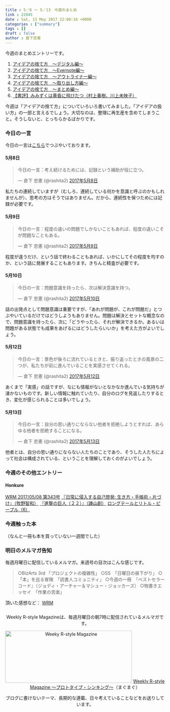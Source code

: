 ```yaml
---
title : 5／8 〜 5／13　今週のまとめ
link : 22045
date : Sat, 13 May 2017 22:00:16 +0000
categories : ["summary"]
tags : []
draft : false
author : 倉下忠憲
---
```


今週のまとめエントリーです。
 
<ol>
<li><a href="https://rashita.net/blog/?p=21987">アイデアの捨て方　〜デジタル編〜</a></li>
<li><a href="https://rashita.net/blog/?p=21992">アイデアの捨て方　〜Evernote編〜</a></li>
<li><a href="https://rashita.net/blog/?p=22002">アイデアの捨て方　〜アウトライナー編〜</a></li>
<li><a href="https://rashita.net/blog/?p=22026">アイデアの捨て方　〜取り出し方編〜</a></li>
<li><a href="https://rashita.net/blog/?p=22035">アイデアの捨て方　〜まとめ編〜</a></li>
<li><a href="https://rashita.net/blog/?p=22039">【書評】みみずくは黄昏に飛びたつ（村上春樹、川上未映子）</a></li>
</ol>

今週は「アイデアの捨て方」についていろいろ書いてみました。「アイデアの扱い方」の一部と言えるでしょう。大切なのは、整理に再生産を含めてしまうこと。そうしないと、とっちらかるばかりです。

<h3>今日の一言</h3>

今日の一言は<a href="http://twitter.com/rashita2 ">こちら</a>でつぶやいております。

<h4>5月8日</h4>

<blockquote class="twitter-tweet" data-lang="ja"><p lang="ja" dir="ltr">今日の一言：考え続けるためには、記録という補助が役に立つ。</p>&mdash; 倉下 忠憲 (@rashita2) <a href="https://twitter.com/rashita2/status/861524388448829442">2017年5月8日</a></blockquote>
<script async src="//platform.twitter.com/widgets.js" charset="utf-8"></script>

私たちの連続していますが（むしろ、連続している何かを意識と呼ぶのかもしれませんが）、思考の方はそうではありません。だから、連続性を保つためには記録が必要です。

<h4>5月9日</h4>

<blockquote class="twitter-tweet" data-lang="ja"><p lang="ja" dir="ltr">今日の一言：程度の違いの問題でしかないこともあれば、程度の違いこそが問題なこともある。</p>&mdash; 倉下 忠憲 (@rashita2) <a href="https://twitter.com/rashita2/status/861856432626348033">2017年5月9日</a></blockquote>
<script async src="//platform.twitter.com/widgets.js" charset="utf-8"></script>

程度が違うだけ、という話で終わることもあれば、いかにしてその程度を均すのか、という話に発展することもあります。きちんと精査が必要です。

<h4>5月10日</h4>

<blockquote class="twitter-tweet" data-lang="ja"><p lang="ja" dir="ltr">今日の一言：問題意識を持ったら、次は解決意識を持つ。</p>&mdash; 倉下 忠憲 (@rashita2) <a href="https://twitter.com/rashita2/status/862145916274319361">2017年5月10日</a></blockquote>
<script async src="//platform.twitter.com/widgets.js" charset="utf-8"></script>

話の出発点として問題意識は重要ですが、「あれが問題が、これが問題だ」とつぶやいているだけではどうしようもありません。問題は解決とセットな概念なので、問題意識を持ったら、次に「どうやったら、それが解決できるか。あるいは問題がある状態でも成果をあげるにはどうしたらいいか」を考えた方がよいでしょう。

<h4>5月12日</h4>

<blockquote class="twitter-tweet" data-lang="ja"><p lang="ja" dir="ltr">今日の一言：景色が後ろに流れているときと、振り返ったときの風景の二つが、私たちが前に進んでいることを実感させてくれる。</p>&mdash; 倉下 忠憲 (@rashita2) <a href="https://twitter.com/rashita2/status/862969921583538176">2017年5月12日</a></blockquote>
<script async src="//platform.twitter.com/widgets.js" charset="utf-8"></script>

あくまで「実感」の話ですが、なにも情報がないとなかなか進んでいる気持ちが湧かないものです。新しい情報に触れていたり、自分のログを見返したりするとき、変化が感じられることは多いでしょう。

<h4>5月13日</h4>


<blockquote class="twitter-tweet" data-lang="ja"><p lang="ja" dir="ltr">今日の一言：自分の思い通りにならない他者を拒絶しようとすれば、あらゆる他者を拒絶することになる。</p>&mdash; 倉下 忠憲 (@rashita2) <a href="https://twitter.com/rashita2/status/863256182940618754">2017年5月13日</a></blockquote>
<script async src="//platform.twitter.com/widgets.js" charset="utf-8"></script>

他者とは、自分の思い通りにならない人たちのことであり、そうした人たちによって社会は構成されている、ということを理解しておくのがよいでしょう。

<h3>今週のその他エントリー</h3>

<H4>Honkure</H4>

<a href="http://honkure.net/rbook/archives/2013">WRM 2017/05/08 第343号</a>
<a href="http://honkure.net/rbook/archives/2015">『日常に侵入する自己啓発: 生き方・手帳術・片づけ』（牧野智和）</a>
<a href="http://honkure.net/rbook/archives/2025">『進撃の巨人（２２）』（諫山創）</a>
<a href="http://honkure.net/rbook/archives/2031">ロングテールとリトル・ピープル（6）</a>

<H3>今週触った本</H3>

（なんと一冊も本を買っていない一週間でした）

<h3>明日のメルマガ告知</h3>

毎週月曜日に配信しているメルマガ。来週号の目次はこんな感じです。

<blockquote>
○BizArts 3rd 「プロジェクトの複雑性」
○SS　「日曜日の昼下がり」
○「本」を巡る冒険　「読書人コミュニティ」
○今週の一冊　『ベストセラーコード』（ジョディ・アーチャー＆マシュー・ジョッカーズ）
○物書きエッセイ　「作業の苦楽」
</blockquote>

頂いた感想など：
<a class="twitter-timeline"  href="https://twitter.com/rashita2/timelines/427262290753097729"  data-widget-id="427265271171010561">WRM</a>
    <script>!function(d,s,id){var js,fjs=d.getElementsByTagName(s)[0],p=/^http:/.test(d.location)?'http':'https';if(!d.getElementById(id)){js=d.createElement(s);js.id=id;js.src=p+"://platform.twitter.com/widgets.js";fjs.parentNode.insertBefore(js,fjs);}}(document,"script","twitter-wjs");</script>


<div style="text-align:center;margin-top:25px;">
Weekly R-style Magazineは、毎週月曜日の朝7時に配信されているメルマガです。

<a href="http://www.mag2.com/m/0001185133.html" target="_blank"><img src="https://rashita.net/blog/wp-content/uploads/2010/09/mmbanner.jpg" alt="Weeky R-style Magazine" width="400" height="165" class="alignnone size-full wp-image-12201" /></a>
<a href="http://www.mag2.com/m/0001185133.html" target="_blank">Weekly R-style Magazine ～プロトタイプ・シンキング～</a>（まぐまぐ）

ブログに書けないテーマ、長期的な連載、日々考えていることなどをお送りしています。
</div>  